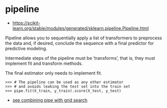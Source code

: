 # pipeline

* https://scikit-learn.org/stable/modules/generated/sklearn.pipeline.Pipeline.html


Pipeline allows you to sequentially apply a list of transformers to preprocess the data and, if desired, conclude the sequence with a final predictor for predictive modeling.

Intermediate steps of the pipeline must be ‘transforms’, that is, they must implement fit and transform methods.

The final estimator only needs to implement fit.


```
>>> # The pipeline can be used as any other estimator
>>> # and avoids leaking the test set into the train set
>>> pipe.fit(X_train, y_train).score(X_test, y_test)
```

* [see combining pipe with grid search](../play/gridSearchPipeline.ipynb)